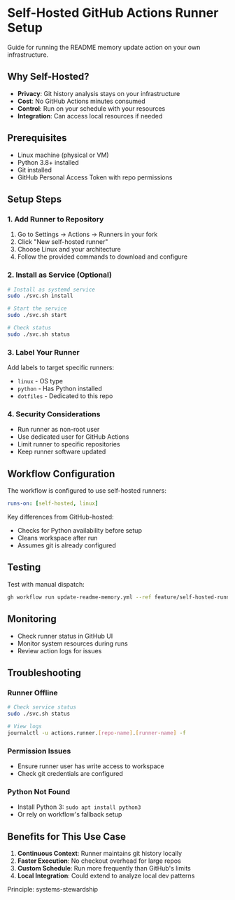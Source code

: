 # Self-Hosted GitHub Actions Runner Setup

Guide for running the README memory update action on your own infrastructure.

## Why Self-Hosted?

- **Privacy**: Git history analysis stays on your infrastructure
- **Cost**: No GitHub Actions minutes consumed
- **Control**: Run on your schedule with your resources
- **Integration**: Can access local resources if needed

## Prerequisites

- Linux machine (physical or VM)
- Python 3.8+ installed
- Git installed
- GitHub Personal Access Token with repo permissions

## Setup Steps

### 1. Add Runner to Repository

1. Go to Settings → Actions → Runners in your fork
2. Click "New self-hosted runner"
3. Choose Linux and your architecture
4. Follow the provided commands to download and configure

### 2. Install as Service (Optional)

```bash
# Install as systemd service
sudo ./svc.sh install

# Start the service
sudo ./svc.sh start

# Check status
sudo ./svc.sh status
```

### 3. Label Your Runner

Add labels to target specific runners:
- `linux` - OS type
- `python` - Has Python installed
- `dotfiles` - Dedicated to this repo

### 4. Security Considerations

- Run runner as non-root user
- Use dedicated user for GitHub Actions
- Limit runner to specific repositories
- Keep runner software updated

## Workflow Configuration

The workflow is configured to use self-hosted runners:

```yaml
runs-on: [self-hosted, linux]
```

Key differences from GitHub-hosted:
- Checks for Python availability before setup
- Cleans workspace after run
- Assumes git is already configured

## Testing

Test with manual dispatch:
```bash
gh workflow run update-readme-memory.yml --ref feature/self-hosted-runner-memory-update
```

## Monitoring

- Check runner status in GitHub UI
- Monitor system resources during runs
- Review action logs for issues

## Troubleshooting

### Runner Offline
```bash
# Check service status
sudo ./svc.sh status

# View logs
journalctl -u actions.runner.[repo-name].[runner-name] -f
```

### Permission Issues
- Ensure runner user has write access to workspace
- Check git credentials are configured

### Python Not Found
- Install Python 3: `sudo apt install python3`
- Or rely on workflow's fallback setup

## Benefits for This Use Case

1. **Continuous Context**: Runner maintains git history locally
2. **Faster Execution**: No checkout overhead for large repos
3. **Custom Schedule**: Run more frequently than GitHub's limits
4. **Local Integration**: Could extend to analyze local dev patterns

Principle: systems-stewardship